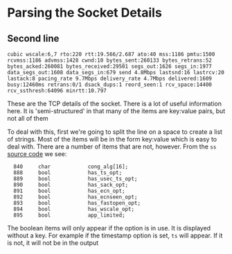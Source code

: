 # Parsing the Socket Details

## Second line
```commandline
cubic wscale:6,7 rto:220 rtt:19.566/2.687 ato:40 mss:1186 pmtu:1500 rcvmss:1186 advmss:1428 cwnd:10 bytes_sent:260133 bytes_retrans:52 bytes_acked:260081 bytes_received:29501 segs_out:1626 segs_in:1977 data_segs_out:1608 data_segs_in:679 send 4.8Mbps lastsnd:16 lastrcv:20 lastack:8 pacing_rate 9.7Mbps delivery_rate 4.7Mbps delivered:1609 busy:12460ms retrans:0/1 dsack_dups:1 reord_seen:1 rcv_space:14400 rcv_ssthresh:64096 minrtt:10.797
```

These are the TCP details of the socket.  There is a lot of useful information here.  It is 'semi-structured' in that many of the items are key:value pairs, but not all of them

To deal with this, first we're going to split the line on a space to create a list of strings.
Most of the items will be in the form key:value which is easy to deal with.
There are a number of items that are not, however.  From the `ss` [source code](https://fossies.org/linux/iproute2/misc/ss.c) we see:
```commandline
  840     char            cong_alg[16];
  888     bool            has_ts_opt;  
  889     bool            has_usec_ts_opt;  
  890     bool            has_sack_opt;  
  891     bool            has_ecn_opt;  
  892     bool            has_ecnseen_opt;  
  893     bool            has_fastopen_opt;  
  894     bool            has_wscale_opt;  
  895     bool            app_limited;
```
The boolean items will only appear if the option is in use.  It is displayed without a key.  For example if the timestamp option is set, `ts` will appear.  If it is not, it will not be in the output
